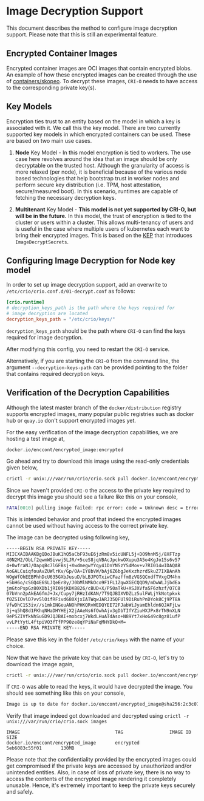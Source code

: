 # Image Decryption Support
This document describes the method to configure image decryption support. Please note that this is still an experimental feature.

## Encrypted Container Images

Encrypted container images are OCI images that contain encrypted blobs. An example of how these encrypted images can be created through the use of [containers/skopeo](https://github.com/containers/skopeo/blob/master/docs/skopeo-copy.1.md). To decrypt these images,  `CRI-O` needs to have access to the corresponding private key(s).

## Key Models

Encryption ties trust to an entity based on the model in which a key is associated with it. We call this the key model. There are two currently supported key models in which encrypted containers can be used. These are based on two main use cases.

1. **Node** Key Model - In this model encryption is tied to workers. The use case here revolves around the idea that an image should be only decryptable on the trusted host. Although the granularity of access is more relaxed (per node), it is beneficial because of the various node based technologies that help bootstrap trust in worker nodes and perform secure key distribution (i.e. TPM, host attestation, secure/measured boot). In this scenario, runtimes are capable of fetching the necessary decryption keys.

2. **Multitenant** Key Model - **This model is not yet supported by CRI-O, but will be in the future.** In this model, the trust of encryption is tied to the cluster or users within a cluster. This allows multi-tenancy of users and is useful in the case where multiple users of kubernetes each want to bring their encrypted images. This is based on the [KEP](https://github.com/kubernetes/enhancements/pull/1066) that introduces `ImageDecryptSecrets`.


## Configuring Image Decryption for **Node** key model

In order to set up image decryption support, add an overwrite to `/etc/crio/crio.conf.d/01-decrypt.conf` as follows:

```toml
[crio.runtime]
# decryption_keys_path is the path where the keys required for
# image decryption are located
decryption_keys_path = "/etc/crio/keys/"

```
`decryption_keys_path` should be the path where `CRI-O` can find the keys required for image decryption.

After modifying this config, you need to restart the `CRI-O` service.

Alternatively, if you are starting the `CRI-O` from the command line, the argument `--decryption-keys-path` can be provided pointing to the folder that contains required decryption keys.

## Verification of the Decryption Capabilities

Although the latest master branch of the `docker/distribution` registry supports encrypted images, many popular public registries such as docker hub or `quay.io` don't support encrypted images yet.

For the easy verification of the image decryption capabilities, we are hosting a test image at,

`docker.io/enccont/encrypted_image:encrypted`

Go ahead and try to download this image using the read-only credentials given below,

```sh
crictl -r unix:///var/run/crio/crio.sock pull docker.io/enccont/encrypted_image:encrypted
```

Since we haven't provided `CRI-O` the access to the private key required to decrypt this image you should see a failure like this on your console,

```sh
FATA[0010] pulling image failed: rpc error: code = Unknown desc = Error decrypting layer sha256:ecbef970c60906b9d4249b47273113ef008b91ce8046f6ae9d82761b9ffcc3c0: missing private key needed for decryption
```

This is intended behavior and proof that indeed the encrypted images cannot be used without having access to the correct private key.

The image can be decrypted using following key,
```sh
-----BEGIN RSA PRIVATE KEY-----
MIICXAIBAAKBgQDoJBuK1hQ5aCbF93uE6jzRm8v5icUNFL5j+DO9hnM5j/8XFTzp
40N2M2/ObLf2qwmWSivwj5LJR/+5ceS8jqVBAcJpckwOXupu3A5o4KgJo15s6v57
4+0wfraNJ/OapqBc7lGFBsj+XwdmegwYYqy41DnYNSzYS4Mov+v7RI014wIDAQAB
AoGALCuiqfouAvZUWlrKv/Gp/OA+IY8bVW/bAj6Z6bgJeKxzhzrdSkuZ7IXBAnAh
WOgWfOhEEBPhhDcU635GXbJusuD/bLBJPOTxiwCFazffm8zVGSQCndfTVxgCM4hn
+5bH6o/cSGQ4E6SLJQeEr8y/J0bMlNMkOco9F1FL1ZgwXGECQQD9/mDwWLJjbdEa
jmGtoPspGz80XDb1jRI09jKDXB826/cBUD+X/P50aTkU+XSJXVfa5F6zhzf/O7C8
07bVnn2pAkEA6fmJ+Jx/Cupy7jRHzIdKAN/7T9QJBIXVDZLz5ulFWLjYkNotpkxk
f0ZSIOvlD7vv5lOifRFivd680XjxIATWqwJARJ35QFUl9DiRuhPnDYok8Cj9PT8A
VfwDhC1S3iv//s1mkINGeuANOhPHKQRvWEDQYEE72FJabWiJyamEhldn6QJAFjLw
3j+q5hQ8d1FKhqNHaDHYHEjX2jAAeNs6fOwhAjv3gDbTIfYZiuHXJPx8rTN9nXLN
9ePSZIVfkNhSuGD9JQJBAI+mobcxj7WkdLHuATdAso+N89Yt7xHoG49c8gz81ufP
vvLPtYytL4ftpiVO3fTfPP90ze8qYPiNaFqMHYDkQ+M=
-----END RSA PRIVATE KEY-----
```

Please save this key in the folder `/etc/crio/keys` with the name of your choice.

Now that we have the private key that can be used by `CRI-O`, let's try to download the image again,

```sh
crictl -r unix:///var/run/crio/crio.sock pull docker.io/enccont/encrypted_image:encrypted
```

If `CRI-O` was able to read the keys, it would have decrypted the image. You should see something like this on your console,

```sh
Image is up to date for docker.io/enccont/encrypted_image@sha256:2c3c078642b13e34069e55adfd8b93186950860383e49bdeab4858b4a4bdb1bd
```

Verify that image indeed got downloaded and decrypted using `crictl -r unix:///var/run/crio/crio.sock images`

```
IMAGE                                   TAG                 IMAGE ID            SIZE
docker.io/enccont/encrypted_image       encrypted           5eb6083c55f01       130MB
```

Please note that the confidentiality provided by the encrypted images could get compromised if the private keys are accessed by unauthorized and/or unintended entities. Also, in case of loss of private key, there is no way to access the contents of the encrypted image rendering it completely unusable. Hence, it's extremely important to keep the private keys securely and safely.

